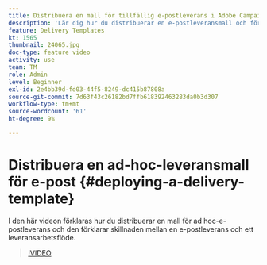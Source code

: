 ```yaml
---
title: Distribuera en mall för tillfällig e-postleverans i Adobe Campaign Classic
description: 'Lär dig hur du distribuerar en e-postleveransmall och förstår skillnaden mellan en e-postleverans och ett leveransarbetsflöde. '
feature: Delivery Templates
kt: 1565
thumbnail: 24065.jpg
doc-type: feature video
activity: use
team: TM
role: Admin
level: Beginner
exl-id: 2e4bb39d-fd03-44f5-8249-dc415b87808a
source-git-commit: 7d63f43c26182bd7ffb618392463283da0b3d307
workflow-type: tm+mt
source-wordcount: '61'
ht-degree: 9%

---
```


# Distribuera en ad-hoc-leveransmall för e-post {#deploying-a-delivery-template}

I den här videon förklaras hur du distribuerar en mall för ad hoc-e-postleverans och den förklarar skillnaden mellan en e-postleverans och ett leveransarbetsflöde.

>[!VIDEO](https://video.tv.adobe.com/v/24065?quality=12)
